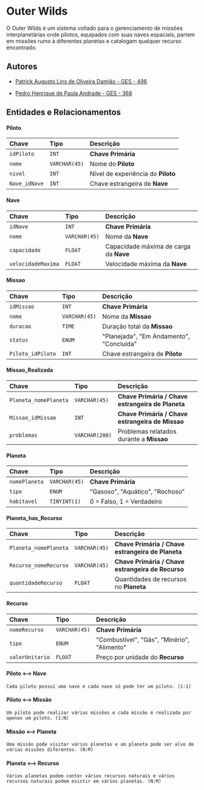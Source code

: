 
# Outer Wilds

O Outer Wilds é um sistema voltado para o gerenciamento de missões interplanetárias onde pilotos, equipados com suas naves espaciais, partem em missões rumo à diferentes planetas e catalogam qualquer recurso encontrado.




## Autores

- [Patrick Augusto Lins de Oliveira Damião - GES - 496](https://github.com/Pack0042)

- [Pedro Henrique de Paula Andrade - GES - 368](https://github.com/phandrad3)


## Entidades e Relacionamentos

#### Piloto

| Chave   | Tipo       | Descrição                           |
| :---------- | :--------- | :---------------------------------- |
| `idPiloto` | `INT` | **Chave Primária** |
| `nome` | `VARCHAR(45)` | Nome do **Piloto** |
| `nivel` | `INT` | Nível de experiência do **Piloto** |
| `Nave_idNave` | `INT` | Chave estrangeira de **Nave** |


#### Nave

| Chave   | Tipo       | Descrição                           |
| :---------- | :--------- | :---------------------------------- |
| `idNave` | `INT` | **Chave Primária** |
| `nome` | `VARCHAR(45)` | Nome da **Nave** |
| `capacidade` | `FLOAT` | Capacidade máxima de carga da **Nave** |
| `velocidadeMaxima` | `FLOAT` | Velocidade máxima da **Nave** |

#### Missao

| Chave   | Tipo       | Descrição                           |
| :---------- | :--------- | :---------------------------------- |
| `idMissao` | `INT` | **Chave Primária** |
| `nome` | `VARCHAR(45)` | Nome da **Missao** |
| `duracao` | `TIME` | Duração total da **Missao** |
| `status` | `ENUM` | "Planejada", "Em Andamento", "Concluída" |
| `Piloto_idPiloto` | `INT` | Chave estrangeira de **Piloto** |

#### Missao_Realizada

| Chave   | Tipo       | Descrição                           |
| :---------- | :--------- | :---------------------------------- |
| `Planeta_nomePlaneta` | `VARCHAR(45)` | **Chave Primária / Chave estrangeira de Planeta** |
| `Missao_idMissao` | `INT` | **Chave Primária / Chave estrangeira de Missao** |
| `problemas` | `VARCHAR(200)` | Problemas relatados durante a **Missao** |

#### Planeta

| Chave   | Tipo       | Descrição                           |
| :---------- | :--------- | :---------------------------------- |
| `nomePlaneta` | `VARCHAR(45)` | **Chave Primária** |
| `tipo` | `ENUM` | "Gasoso", "Aquático", "Rochoso" |
| `habitavel` | `TINYINT(1)` | 0 = Falso, 1 = Verdadeiro |

#### Planeta_has_Recurso

| Chave   | Tipo       | Descrição                           |
| :---------- | :--------- | :---------------------------------- |
| `Planeta_nomePlaneta` | `VARCHAR(45)` | **Chave Primária / Chave estrangeira de Planeta** |
| `Recurso_nomeRecurso` | `VARCHAR(45)` | **Chave Primária / Chave estrangeira de Recurso** |
| `quantidadeRecurso` | `FLOAT` | Quantidades de recursos no **Planeta** |

#### Recurso

| Chave   | Tipo       | Descrição                           |
| :---------- | :--------- | :---------------------------------- |
| `nomeRecurso` | `VARCHAR(45)` | **Chave Primária** |
| `tipo` | `ENUM` | "Combustível", "Gás", "Minério", "Alimento" |
| `valorUnitario` | `FLOAT` | Preço por unidade do **Recurso** |


#### Piloto <--> Nave 
    Cada piloto possui uma nave e cada nave só pode ter um piloto. (1:1)

#### Piloto <--> Missão
    Um piloto pode realizar várias missões e cada missão é realizada por apenas um piloto. (1:N)

#### Missão <--> Planeta 
    Uma missão pode visitar vários planetas e um planeta pode ser alvo de várias missões diferentes. (N:M)

#### Planeta <--> Recurso 
    Vários planetas podem conter vários recursos naturais e vários recursos naturais podem existir em vários planetas. (N:M)



